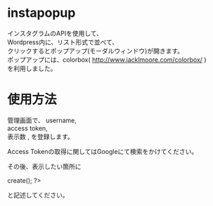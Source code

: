 # instapopup

インスタグラムのAPIを使用して、  
Wordpress内に、リスト形式で並べて、  
クリックするとポップアップ(モーダルウィンドウ)が開きます。  
ポップアップには、colorbox( http://www.jacklmoore.com/colorbox/ )  
を利用しました。  

# 使用方法

管理画面で、
username,  
access token,  
表示数  ,
を登録します。  

Access Tokenの取得に関してはGoogleにて検索をかけてください。  
  
その後、表示したい箇所に  
<?php echo $instapopup->create(); ?>  
と記述してください。
